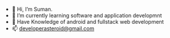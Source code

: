 - 👋 Hi, I’m Suman.
- 🌱 I’m currently learning software and application developmnt
- 📘 Have Knowledge of android and fullstack web development
- 📫 developerasteroid@gmail.com

<!---
developerasteroid/developerasteroid is a ✨ special ✨ repository because its `README.md` (this file) appears on your GitHub profile.
You can click the Preview link to take a look at your changes.
--->
